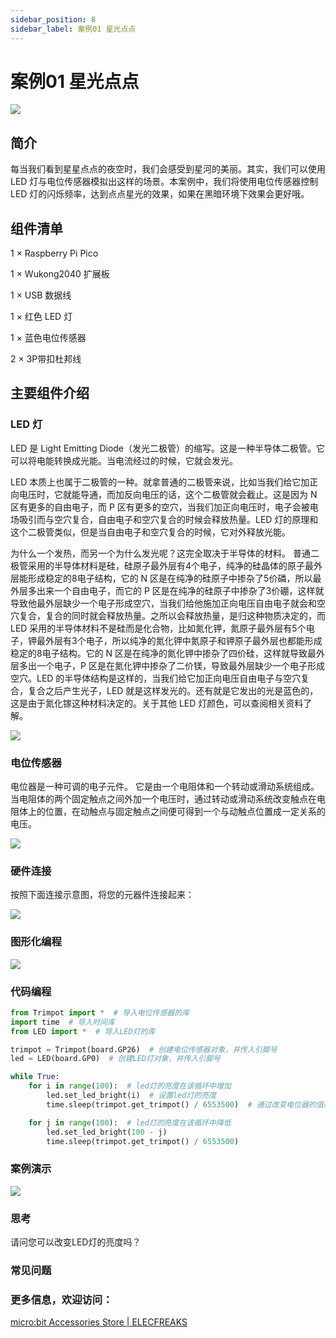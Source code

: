 ```yaml
---
sidebar_position: 8
sidebar_label: 案例01 星光点点
---
```


# 案例01 星光点点

![](https://wiki-media-ef.oss-cn-hongkong.aliyuncs.com//images/wukong2040-inventors-case01-03.png)

## 简介

每当我们看到星星点点的夜空时，我们会感受到星河的美丽。其实，我们可以使用 LED 灯与电位传感器模拟出这样的场景。本案例中，我们将使用电位传感器控制 LED 灯的闪烁频率，达到点点星光的效果，如果在黑暗环境下效果会更好哦。

## 组件清单

1 × Raspberry Pi Pico

1 × Wukong2040 扩展板

1 × USB 数据线

1 × 红色 LED 灯

1 × 蓝色电位传感器

2 × 3P带扣杜邦线

## 主要组件介绍

### LED 灯

LED 是 Light Emitting Diode（发光二极管）的缩写。这是一种半导体二极管。它可以将电能转换成光能。当电流经过的时候，它就会发光。

LED 本质上也属于二极管的一种。就拿普通的二极管来说，比如当我们给它加正向电压时，它就能导通，而加反向电压的话，这个二极管就会截止。这是因为 N 区有更多的自由电子，而 P 区有更多的空穴，当我们加正向电压时，电子会被电场吸引而与空穴复合，自由电子和空穴复合的时候会释放热量。LED 灯的原理和这个二极管类似，但是当自由电子和空穴复合的时候，它对外释放光能。

为什么一个发热，而另一个为什么发光呢？这完全取决于半导体的材料。
普通二极管采用的半导体材料是硅，硅原子最外层有4个电子，纯净的硅晶体的原子最外层能形成稳定的8电子结构，它的 N 区是在纯净的硅原子中掺杂了5价磷，所以最外层多出来一个自由电子，而它的 P 区是在纯净的硅原子中掺杂了3价硼，这样就导致他最外层缺少一个电子形成空穴，当我们给他施加正向电压自由电子就会和空穴复合，复合的同时就会释放热量。之所以会释放热量，是归这种物质决定的，而 LED 采用的半导体材料不是硅而是化合物，比如氮化钾，氮原子最外层有5个电子，钾最外层有3个电子，所以纯净的氮化钾中氮原子和钾原子最外层也都能形成稳定的8电子结构。它的 N 区是在纯净的氮化钾中掺杂了四价硅，这样就导致最外层多出一个电子，P 区是在氮化钾中掺杂了二价镁，导致最外层缺少一个电子形成空穴。LED 的半导体结构是这样的，当我们给它加正向电压自由电子与空穴复合，复合之后产生光子，LED 就是这样发光的。还有就是它发出的光是蓝色的，这是由于氮化镓这种材料决定的。关于其他 LED 灯颜色，可以查阅相关资料了解。

![](https://wiki-media-ef.oss-cn-hongkong.aliyuncs.com//images/wukong2040-inventors-case01-01.png)

### 电位传感器

电位器是一种可调的电子元件。 它是由一个电阻体和一个转动或滑动系统组成。 当电阻体的两个固定触点之间外加一个电压时，通过转动或滑动系统改变触点在电阻体上的位置，在动触点与固定触点之间便可得到一个与动触点位置成一定关系的电压。

![](https://wiki-media-ef.oss-cn-hongkong.aliyuncs.com//images/wukong2040-inventors-case01-02.png)

### 硬件连接

按照下面连接示意图，将您的元器件连接起来：

![](https://wiki-media-ef.oss-cn-hongkong.aliyuncs.com//images/wukong2040-inventors-case01-05.png)

### 图形化编程

![](https://wiki-media-ef.oss-cn-hongkong.aliyuncs.com//images/wukong2040-inventors-case01-04.png)

### 代码编程

```python
from Trimpot import *  # 导入电位传感器的库
import time  # 导入时间库
from LED import *  # 导入LED灯的库

trimpot = Trimpot(board.GP26)  # 创建电位传感器对象，并传入引脚号
led = LED(board.GP0)  # 创建LED灯对象，并传入引脚号

while True:
    for i in range(100):  # led灯的亮度在该循环中增加
        led.set_led_bright(i)  # 设置led灯的亮度
        time.sleep(trimpot.get_trimpot() / 6553500)  # 通过改变电位器的值改变led灯亮度改变的时间

    for j in range(100):  # led灯的亮度在该循环中降低
        led.set_led_bright(100 - j)
        time.sleep(trimpot.get_trimpot() / 6553500)
```

### 案例演示

![](https://wiki-media-ef.oss-cn-hongkong.aliyuncs.com//images/wukong2040-inventors-kit-case01-06.gif)

### 思考

请问您可以改变LED灯的亮度吗？

### 常见问题



### 更多信息，欢迎访问：

[micro:bit Accessories Store | ELECFREAKS](https://www.elecfreaks.com/)

